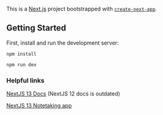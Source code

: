 This is a [Next.js](https://nextjs.org/) project bootstrapped with [`create-next-app`](https://github.com/vercel/next.js/tree/canary/packages/create-next-app).

## Getting Started

First, install and run the development server:
```
npm install
```

```bash
npm run dev
```

### Helpful links

[NextJS 13 Docs](https://beta.nextjs.org/docs/api-reference/use-router) (NextJS 12 docs is outdated)

[NextJS 13 Notetaking app](https://github.com/shadcn/taxonomy)
